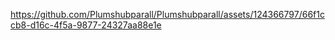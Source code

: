 




https://github.com/Plumshubparall/Plumshubparall/assets/124366797/66f1ccb8-d16c-4f5a-9877-24327aa88e1e

